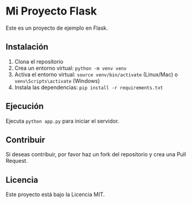 # Mi Proyecto Flask

Este es un proyecto de ejemplo en Flask.

## Instalación

1. Clona el repositorio
2. Crea un entorno virtual: `python -m venv venv`
3. Activa el entorno virtual: `source venv/bin/activate` (Linux/Mac) o `venv\Scripts\activate` (Windows)
4. Instala las dependencias: `pip install -r requirements.txt`

## Ejecución

Ejecuta `python app.py` para iniciar el servidor.

## Contribuir

Si deseas contribuir, por favor haz un fork del repositorio y crea una Pull Request.

## Licencia

Este proyecto está bajo la Licencia MIT.
